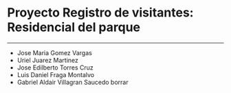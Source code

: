 # Proyecto Registro de visitantes: Residencial del parque
-----------------------------------------------------------
- Jose Maria Gomez Vargas
- Uriel Juarez Martinez
- Jose Edilberto Torres Cruz
- Luis Daniel Fraga Montalvo
- Gabriel Aldair Villagran Saucedo
borrar
